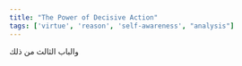 ```yaml
---
title: "The Power of Decisive Action"
tags: ['virtue', 'reason', 'self-awareness', "analysis"]
---
```


 والباب الثالث من ذلك
